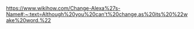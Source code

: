 https://www.wikihow.com/Change-Alexa%27s-Name#:~:text=Although%20you%20can't%20change,as%20its%20%22wake%20word.%22